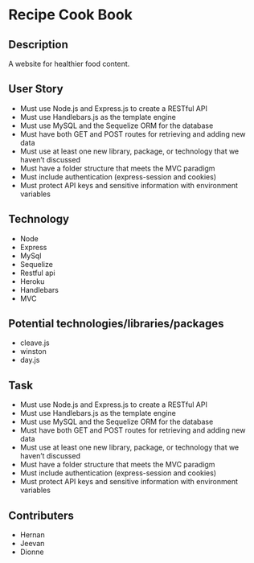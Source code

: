# Recipe Cook Book

## Description

A website for healthier food content. 
  
 ## User Story 

* Must use Node.js and Express.js to create a RESTful API
* Must use Handlebars.js as the template engine
* Must use MySQL and the Sequelize ORM for the database
* Must have both GET and POST routes for retrieving and adding new data
* Must use at least one new library, package, or technology that we haven’t discussed
* Must have a folder structure that meets the MVC paradigm
* Must include authentication (express-session and cookies) 
* Must protect API keys and sensitive information with environment variables


## Technology 
  - Node 
  - Express
  - MySql 
  - Sequelize 
  - Restful api 
  - Heroku
  - Handlebars
  - MVC
  
## Potential technologies/libraries/packages

  - cleave.js
  - winston 
  - day.js

## Task

* Must use Node.js and Express.js to create a RESTful API
* Must use Handlebars.js as the template engine
* Must use MySQL and the Sequelize ORM for the database
* Must have both GET and POST routes for retrieving and adding new data
* Must use at least one new library, package, or technology that we haven’t discussed
* Must have a folder structure that meets the MVC paradigm
* Must include authentication (express-session and cookies) 
* Must protect API keys and sensitive information with environment variables

## Contributers 

- Hernan 
- Jeevan
- Dionne
